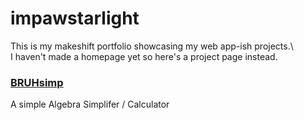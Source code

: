 # impawstarlight
This is my makeshift portfolio showcasing my web app-ish projects.\  
I haven't made a homepage yet so here's a project page instead.

### [BRUHsimp](https://impawstarlight.github.io/bruhsimp)
A simple Algebra Simplifer / Calculator

